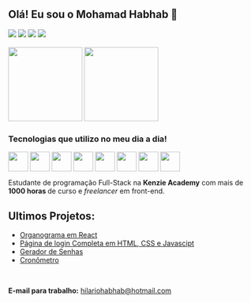 ## Olá! Eu sou o Mohamad Habhab 👋


<div>
<a href='https://www.google.com.br' target='_blank'><img src='https://img.shields.io/website?label=Portfolio&style=for-the-badge&url=https://google.com'></a>
<a href='https://www.linkedin.com/in/mhabhab/' target='_blank'><img src='https://img.shields.io/badge/LinkedIn-0077B5?style=for-the-badge&logo=linkedin&logoColor=white'></a>
<a href='https://www.instagram.com/habhabhilario/' target='_blank'><img src='https://img.shields.io/badge/Instagram-E4405F?style=for-the-badge&logo=instagram&logoColor=white'></a>
<a href='https://wa.me/+5541996769659' target='_blank'><img src='https://img.shields.io/badge/WhatsApp-25D366?style=for-the-badge&logo=whatsapp&logoColor=white'></a>

</div>
<br>

<div>
<img height='150' src='https://github-readme-stats.vercel.app/api?username=hilariohabhab&show_icons=true&theme=radical&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'/>
<img height='150' src='https://github-readme-stats.vercel.app/api/top-langs/?username=hilariohabhab&layout=compact&langs_count=16&theme=radical'/>
</div>



### Tecnologias que utilizo no meu dia a dia!

<div style='display: inline-block'>
    <img height='40' align='center' src="https://cdn.jsdelivr.net/gh/devicons/devicon/icons/html5/html5-original.svg" />
    <img height='40' align='center' src="https://cdn.jsdelivr.net/gh/devicons/devicon/icons/css3/css3-original.svg" />
    <img height='40' align='center' src="https://cdn.jsdelivr.net/gh/devicons/devicon/icons/javascript/javascript-original.svg" />
    <img height='40' align='center' src="https://cdn.jsdelivr.net/gh/devicons/devicon/icons/react/react-original.svg" />
    <img height='40' align='center' src="https://cdn.jsdelivr.net/gh/devicons/devicon/icons/typescript/typescript-plain.svg" />
    <img height='40' align='center' src="https://cdn.jsdelivr.net/gh/devicons/devicon/icons/nodejs/nodejs-original.svg" />
    <img height='40' align='center' src="https://cdn.jsdelivr.net/gh/devicons/devicon/icons/angularjs/angularjs-original.svg" />
    <img height='40' align='center' src="https://cdn.jsdelivr.net/gh/devicons/devicon/icons/vuejs/vuejs-original-wordmark.svg" />
</div>

<br>

Estudante de programação Full-Stack na <strong>Kenzie Academy</strong> com mais de <strong> 1000 horas </strong> de curso e <em>freelancer</em> em front-end.


## Ultimos Projetos:
- <a href='https://enchanting-nougat-91ac46.netlify.app' target='_blank'>Organograma em React</a>
- <a href='https://shiny-griffin-15a9f8.netlify.app' target='_blank'>Página de login Completa em HTML, CSS e Javascipt</a>
- <a href='https://golden-dodol-7daa28.netlify.app' target='_blank'>Gerador de Senhas</a>
- <a href='https://aquamarine-cat-b2e370.netlify.app' target='_blank'>Cronômetro</a>

<br>

**E-mail para trabalho:** hilariohabhab@hotmail.com

